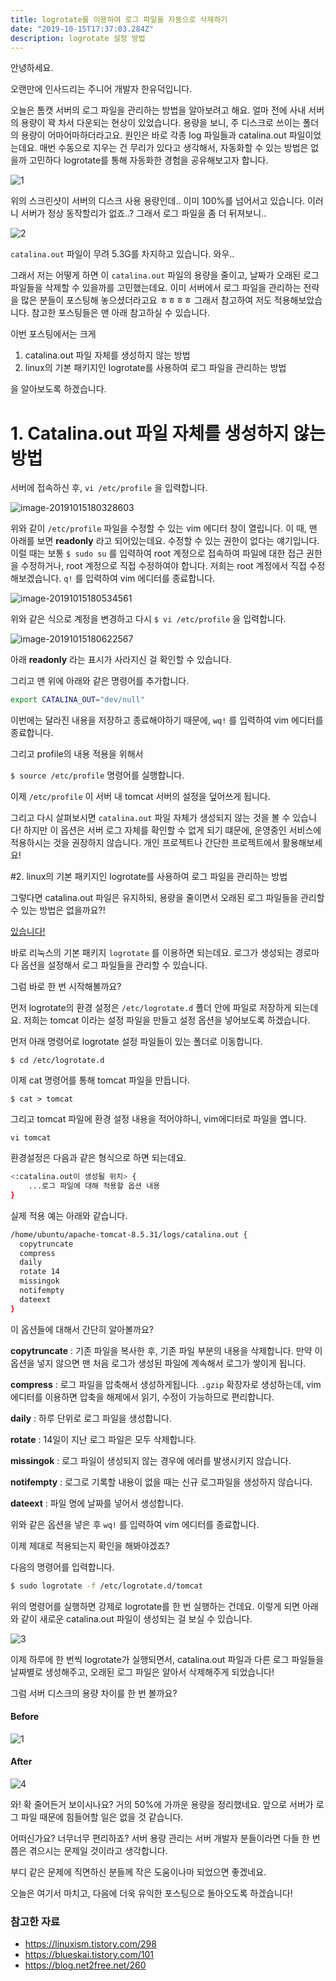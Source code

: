 ```yaml
---
title: logrotate를 이용하여 로그 파일을 자동으로 삭제하기
date: "2019-10-15T17:37:03.284Z"
description: logrotate 설정 방법
---
```


안녕하세요. 

오랜만에 인사드리는 주니어 개발자 한유덕입니다.

오늘은 톰캣 서버의 로그 파일을 관리하는 방법을 알아보려고 해요. 얼마 전에 사내 서버의 용량이 꽉 차서 다운되는 현상이 있었습니다. 용량을 보니, 주 디스크로 쓰이는 폴더의 용량이 어마어마하더라고요. 원인은 바로  각종 log 파일들과 catalina.out 파일이었는데요. 매번 수동으로 지우는 건 무리가 있다고 생각해서, 자동화할 수 있는 방법은 없을까 고민하다 logrotate를 통해 자동화한 경험을 공유해보고자 합니다.

![1](1.png)

위의 스크린샷이 서버의 디스크 사용 용량인데.. 이미 100%를 넘어서고 있습니다. 이러니 서버가 정상 동작할리가 없죠..? 그래서 로그 파일을 좀 더 뒤져보니..

![2](2.png)

`catalina.out` 파일이 무려 5.3G를 차지하고 있습니다. 와우.. 

그래서 저는 어떻게 하면 이 `catalina.out` 파일의 용량을 줄이고, 날짜가 오래된 로그 파일들을 삭제할 수 있을까를 고민했는데요. 이미 서버에서 로그 파일을 관리하는 전략을 많은 분들이 포스팅해 놓으셨더라고요 ㅎㅎㅎㅎ 그래서 참고하여 저도 적용해보았습니다. 참고한 포스팅들은 맨 아래 참고하실 수 있습니다.



이번 포스팅에서는 크게

1. catalina.out 파일 자체를 생성하지 않는 방법
2. linux의 기본 패키지인 logrotate를 사용하여 로그 파일을 관리하는 방법

을 알아보도록 하겠습니다.



# 1. Catalina.out 파일 자체를 생성하지 않는 방법

서버에 접속하신 후, `vi /etc/profile` 을 입력합니다. 

![image-20191015180328603](image-20191015180328603.png)

위와 같이 `/etc/profile` 파일을 수정할 수 있는 vim 에디터 창이 열립니다. 이 때, 맨 아래를 보면 **readonly** 라고 되어있는데요. 수정할 수 있는 권한이 없다는 얘기입니다. 이럴 때는 보통 `$ sudo su` 를 입력하여 root 계정으로 접속하여 파일에 대한 접근 권한을 수정하거나, root 계정으로 직접 수정하여야 합니다. 저희는 root 계정에서 직접 수정해보겠습니다.  `q!` 를 입력하여 vim 에디터를 종료합니다.

![image-20191015180534561](image-20191015180534561.png)

위와 같은 식으로 계정을 변경하고 다시 `$ vi /etc/profile` 을 입력합니다.

![image-20191015180622567](image-20191015180622567.png)

아래 **readonly** 라는 표시가 사라지신 걸 확인할 수 있습니다.

그리고 맨 위에 아래와 같은 명령어를 추가합니다. 

```bash
export CATALINA_OUT="dev/null"
```

이번에는 달라진 내용을 저장하고 종료해야하기 때문에, `wq!` 를 입력하여 vim 에디터를 종료합니다.

그리고 profile의 내용 적용을 위해서 

`$ source /etc/profile` 명령어를 실행합니다.

이제 `/etc/profile` 이 서버 내 tomcat 서버의 설정을 덮어쓰게 됩니다. 

그리고 다시 살펴보시면 `catalina.out` 파일 자체가 생성되지 않는 것을 볼 수 있습니다! 하지만 이 옵션은 서버 로그 자체를 확인할 수 없게 되기 떄문에,  운영중인 서비스에 적용하시는 것을 권장하지 않습니다. 개인 프로젝트나 간단한 프로젝트에서 활용해보세요!



#2. linux의 기본 패키지인 logrotate를 사용하여 로그 파일을 관리하는 방법

그렇다면  catalina.out 파일은 유지하되, 용량을 줄이면서 오래된 로그 파일들을 관리할 수 있는 방법은 없을까요?! 

<u>있습니다!</u>

바로 리눅스의 기본 패키지 `logrotate` 를 이용하면 되는데요. 로그가 생성되는 경로마다 옵션을 설정해서 로그 파일들을 관리할 수 있습니다.

그럼 바로 한 번 시작해볼까요?

먼저 logrotate의 환경 설정은 `/etc/logrotate.d`  폴더 안에 파일로 저장하게 되는데요. 저희는 tomcat 이라는 설정 파일을 만들고 설정 옵션을 넣어보도록 하겠습니다.

먼저 아래 명령어로 logrotate 설정 파일들이 있는 폴더로 이동합니다.

`$ cd /etc/logrotate.d`

이제 cat 명령어를 통해 tomcat 파일을 만듭니다.

`$ cat > tomcat `

그리고 tomcat 파일에 환경 설정 내용을 적어야하니, vim에디터로 파일을 엽니다.

`vi tomcat `

환경설정은 다음과 같은 형식으로 하면 되는데요.

```bash
<:catalina.out이 생성될 위치> {
	...로그 파일에 대해 적용할 옵션 내용
}
```

실제 적용 예는 아래와 같습니다.

```bash
/home/ubuntu/apache-tomcat-8.5.31/logs/catalina.out {
  copytruncate
  compress
  daily
  rotate 14
  missingok
  notifempty
  dateext
}
```

이 옵션들에 대해서 간단히 알아볼까요?

**copytruncate** : 기존 파일을 복사한 후, 기존 파일 부분의 내용을 삭제합니다. 만약 이 옵션을 넣지 않으면 맨 처음 로그가 생성된 파일에 계속해서 로그가 쌓이게 됩니다.

**compress**  : 로그 파일을 압축해서 생성하게됩니다.  `.gzip` 확장자로 생성하는데, vim 에디터를 이용하면 압축을 해제에서 읽기, 수정이 가능하므로 편리합니다.

**daily** : 하루 단위로 로그 파일을 생성합니다. 

**rotate** : 14일이 지난 로그 파일은 모두 삭제합니다.

**missingok** :  로그 파일이 생성되지 않는 경우에 에러를 발생시키지 않습니다.

**notifempty** : 로그로 기록할 내용이 없을 때는 신규 로그파일을 생성하지 않습니다.

**dateext** : 파일 명에 날짜를 넣어서 생성합니다.

위와 같은 옵션을 넣은 후 `wq!` 를 입력하여 vim 에디터를 종료합니다. 

이제 제대로 적용되는지 확인을 해봐야겠죠?

다음의 명령어를 입력합니다.

```bash
$ sudo logrotate -f /etc/logrotate.d/tomcat
```

위의 명령어를 실행하면 강제로 logrotate를 한 번 실행하는 건데요. 이렇게 되면 아래와 같이 새로운 catalina.out 파일이 생성되는 걸 보실 수 있습니다.

![3](3.png)

이제 하루에 한 번씩 logrotate가 실행되면서, catalina.out 파일과 다른 로그 파일들을 날짜별로 생성해주고, 오래된 로그 파일은 알아서 삭제해주게 되었습니다! 

그럼 서버 디스크의 용량 차이를 한 번 볼까요?

#### Before

![1](1.png)

#### After

![4](4.png)

와! 확 줄어든거 보이시나요? 거의 50%에 가까운 용량을 정리했네요. 앞으로 서버가 로그 파일 때문에 힘들어할 일은 없을 것 같습니다.

어떠신가요? 너무너무 편리하죠? 서버 용량 관리는 서버 개발자 분들이라면 다들 한 번쯤은 겪으시는 문제일 것이라고 생각합니다.

부디 같은 문제에 직면하신 분들께 작은 도움이나마 되었으면 좋겠네요.

오늘은 여기서 마치고, 다음에 더욱 유익한 포스팅으로 돌아오도록 하겠습니다!



### 참고한 자료

- https://linuxism.tistory.com/298
- https://blueskai.tistory.com/101
- https://blog.net2free.net/260
